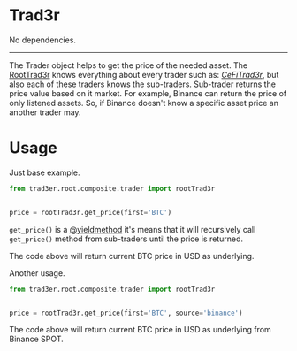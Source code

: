 # Trad3r
No dependencies.

---
The Trader object helps to get the price of the needed asset. The [RootTrad3r](https://github.com/e183b796621afbf902067460/trad3r/blob/master/trad3er/root/composite/trader.py) knows everything about every trader such as: [*CeFiTrad3r*](https://github.com/e183b796621afbf902067460/trad3r/blob/master/trad3er/root/components/cefi/composite/trader.py), but also each of these traders knows the sub-traders. Sub-trader returns the price value based on it market. For example, Binance can return the price of only listened assets. So, if Binance doesn't know a specific asset price an another trader may.

# Usage
Just base example.
```python
from trad3er.root.composite.trader import rootTrad3r


price = rootTrad3r.get_price(first='BTC')
```
`get_price()` is a [@yieldmethod](https://github.com/e183b796621afbf902067460/trad3r/blob/master/trad3er/decorators/yieldmethod.py) it's means that it will recursively call `get_price()` method from sub-traders until the price is returned.

The code above will return current BTC price in USD as underlying. 

Another usage.
```python
from trad3er.root.composite.trader import rootTrad3r


price = rootTrad3r.get_price(first='BTC', source='binance')
```
The code above will return current BTC price in USD as underlying from Binance SPOT. 
